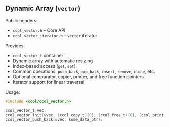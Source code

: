 ## Dynamic Array (`vector`)

Public headers:
- `ccol_vector.h` – Core API
- `ccol_vector_iterator.h` – `vector` iterator

Provides:
- `ccol_vector_t` container
- Dynamic array with automatic resizing
- Index-based access (`get`, `set`)
- Common operations: `push_back`, `pop_back`, `insert`, `remove`, `clone`, etc.
- Optional comparator, copier, printer, and free function pointers
- Iterator support for linear traversal

Usage:

```c
#include <ccol/ccol_vector.h>

ccol_vector_t vec;
ccol_vector_init(&vec, (ccol_copy_t){0}, (ccol_free_t){0}, (ccol_print_t){0}, (ccol_comparator_t){0});
ccol_vector_push_back(&vec, some_data_ptr);
```